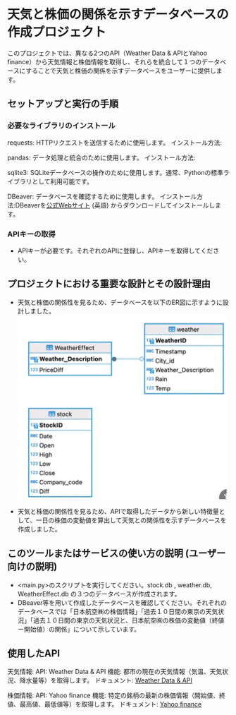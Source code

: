 # 天気と株価の関係を示すデータベースの作成プロジェクト
このプロジェクトでは、異なる2つのAPI（Weather Data & APIとYahoo finance）から天気情報と株価情報を取得し、それらを統合して１つのデータベースにすることで天気と株価の関係を示すデータベースをユーザーに提供します。

## セットアップと実行の手順

### 必要なライブラリのインストール
requests: HTTPリクエストを送信するために使用します。
インストール方法: <pip install requests>

pandas: データ処理と統合のために使用します。
インストール方法: <pip install pandas>

sqlite3: SQLiteデータベースの操作のために使用します。通常、Pythonの標準ライブラリとして利用可能です。

DBeaver: データベースを確認するために使用します。
インストール方法:DBeaverを[公式Webサイト](https://dbeaver.io/download/) (英語) からダウンロードしてインストールします。

### APIキーの取得
- APIキーが必要です。それぞれのAPIに登録し、APIキーを取得してください。


## プロジェクトにおける重要な設計とその設計理由

- 天気と株価の関係性を見るため、データベースを以下のER図に示すように設計しました。
![alt text](image.png)


- 天気と株価の関係性を見るため、APIで取得したデータから新しい特徴量として、一日の株価の変動値を算出して天気との関係性を示すデータベース<WeatherEffect>を作成しました。


## このツールまたはサービスの使い方の説明 (ユーザー向けの説明)

- <main.py>のスクリプトを実行してください。stock.db , weather.db, WeatherEffect.db の３つのデータベースが作成されます。
- DBeaver等を用いて作成したデータベースを確認してください。それぞれのデータベースでは「日本航空㈱の株価情報」「過去１０日間の東京の天気状況」「過去１０日間の東京の天気状況と、日本航空㈱の株価の変動値（終値ー開始値）の関係」について示しています。



## 使用したAPI
天気情報:
API: Weather Data & API
機能: 都市の現在の天気情報（気温、天気状況、降水量等）を取得します。
ドキュメント: [Weather Data & API](https://www.visualcrossing.com/resources/documentation/weather-api/timeline-weather-api/)

株価情報:
API: Yahoo finance
機能: 特定の銘柄の最新の株価情報（開始値、終値、最高値、最低値等）を取得します。
ドキュメント: [Yahoo finance](https://pypi.org/project/yfinance/)